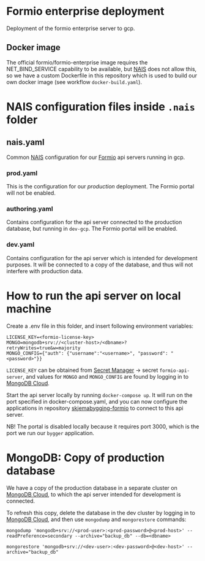 # Formio enterprise deployment
Deployment of the formio enterprise server to gcp.

## Docker image
The official formio/formio-enterprise image requires the NET_BIND_SERVICE capability to be available,
but [NAIS](https://doc.nais.io/) does not allow this, so we have a custom Dockerfile in this repository which is used to
build our own docker image (see workflow `docker-build.yaml`).

# NAIS configuration files inside `.nais` folder

## nais.yaml
Common [NAIS](https://doc.nais.io/) configuration for our [Formio](https://www.form.io/) api servers running in gcp.

### prod.yaml
This is the configuration for our _production_ deployment. The Formio portal will not be enabled.

### authoring.yaml
Contains configuration for the api server connected to the production database, but running in `dev-gcp`.
The Formio portal will be enabled.

### dev.yaml
Contains configuration for the api server which is intended for development purposes.
It will be connected to a copy of the database, and thus will not interfere with production data.

# How to run the api server on local machine

Create a .env file in this folder, and insert following environment variables:

    LICENSE_KEY=<formio-license-key>
    MONGO=mongodb+srv://<cluster-host>/<dbname>?retryWrites=true&w=majority
    MONGO_CONFIG={"auth": {"username":"<username>", "password": "<password>"}}

`LICENSE_KEY` can be obtained from [Secret Manager](https://console.cloud.google.com/security/secret-manager) ->
secret `formio-api-server`, and values for `MONGO` and `MONGO_CONFIG` are found by logging in to
[MongoDB Cloud](https://cloud.mongodb.com/).

Start the api server locally by running `docker-compose up`. It will run on the port specified in docker-compose.yaml,
and you can now configure the applications in repository
[skjemabygging-formio](https://github.com/navikt/skjemabygging-formio) to connect to this api server.

NB! The portal is disabled locally because it requires port 3000, which is the port we run our `bygger` application.

# MongoDB: Copy of production database

We have a copy of the production database in a separate cluster on [MongoDB Cloud](https://cloud.mongodb.com/),
to which the api server intended for development is connected.

To refresh this copy, delete the database in the dev cluster by logging in to [MongoDB Cloud](https://cloud.mongodb.com/),
and then use `mongodump` and `mongorestore` commands:

    mongodump 'mongodb+srv://<prod-user>:<prod-password>@<prod-host>' --readPreference=secondary --archive="backup_db" --db=<dbname>

    mongorestore 'mongodb+srv://<dev-user>:<dev-password>@<dev-host>' --archive="backup_db"
